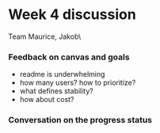 # Week 4 discussion

Team Maurice, Jakob\

### Feedback on canvas and goals

+ readme is underwhelming
+ how many users? how to prioritize?
+ what defines stability?
+ how about cost?

### Conversation on the progress status
